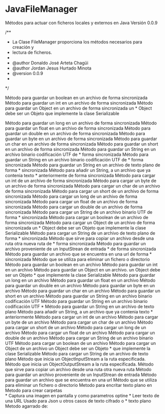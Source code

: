 # JavaFileManager
Métodos para actuar con ficheros locales y externos en Java  Versión 0.0.9

/**
 * La Clase FileManager proporciona los métodos necesarios para creación y
 * lectura de ficheros.
 *
 * @author Donaldo José Arteta Chagüi
 * @author Jordan Jesus Hurtado Minota
 * @version 0.0.9
 *
 */

Método para guardar un boolean en un archivo de forma sincronizada
Método para guardar un int en un archivo de forma sincronizada
Método para guardar un Object en un archivo de forma sincronizada un
    * Object debe ser un Objeto que implemente la clase Serializable

Método para guardar un long en un archivo de forma sincronizada
Método para guardar un float en un archivo de forma sincronizada
Método para guardar un double en un archivo de forma sincronizada
Método para guardar un byte en un archivo de forma sincronizada
Método para guardar un char en un archivo de forma sincronizada
Método para guardar un short en un archivo de forma sincronizada
Método para guardar un String en un archivo binario codificación UTF de
     * forma sincronizada
Método para guardar un String en un archivo binario codificación UTF de
     * forma sincronizada
Método para guardar un String en un archivo de texto plano de forma
     * sincronizada
Método para añadir un String, a un archivo que ya contenia texto
     * anteriormente de forma sincronizada
Método para cargar un int de un archivo de forma sincronizada
Método para cargar un byte de un archivo de forma sincronizada
Método para cargar un char de un archivo de forma sincronizada
Método para cargar un short de un archivo de forma sincronizada
Método para cargar un long de un archivo de forma sincronizada
Método para cargar un float de un archivo de forma sincronizada
Método para cargar un double de un archivo de forma sincronizada
Método para cargar un String de un archivo binario UTF de forma
     * sincronizada
Método para cargar un boolean de un archivo de forma sincronizada
Método para cargar un Object de un archivo de forma sincronizada un
     * Object debe ser un Objeto que implemente la clase Serializable
Método para cargar un String de un archivo de texto plano de forma
     * sincronizada
Método que sirve para copiar un archivo desde una ruta otra nueva ruta de
     * forma sincronizada
 Método para guardar un archivo proveniente de un InputStrean de entrada
     * de forma sincronizada
 Método para guardar un archivo que se encuentra en una url de forma
     * sincronizada
Método que se utiliza para eliminar un fichero o directorio
Método para guardar un boolean en un archivo
Método para guardar un int en un archivo
Método para guardar un Object en un archivo. un Object debe ser un Objeto
     * que implemente la clase Serializable
Método para guardar un long en un archivo
Método para guardar un float en un archivo
Método para guardar un double en un archivo
Método para guardar un byte en un archivo
Método para guardar un char en un archivo
Método para guardar un short en un archivo
Método para guardar un String en un archivo binario codificación UTF
Método para guardar un String en un archivo binario codificación UTF
     *
Método para guardar un String en un archivo de texto plano
Método para añadir un String, a un archivo que ya contenia texto
     * anteriormente
Método para cargar un int de un archivo
Método para cargar un byte de un archivo
Método para cargar un char de un archivo
Método para cargar un short de un archivo
Método para cargar un long de un archivo
Método para cargar un float de un archivo
Método para cargar un double de un archivo
Método para cargar un String de un archivo binario UTF
Método para cargar un boolean de un archivo
Método para cargar un Object de un archivo un Object debe ser un Objeto
     * que implemente la clase Serializable
Método para cargar un String de un archivo de texto plano
Método que inicia un ObjectInputStream a la ruta especificada.
Método que inicia un ObjectOutputStream a la ruta especificada.
Método que sirve para copiar un archivo desde una ruta otra nueva ruta
Método para guardar un archivo proveniente de un InputStrean de entrada
Método para guardar un archivo que se encuentra en una url
Método que se utiliza para eliminar un fichero o directorio
Metodo para encritar texto plano en 
Metodo para crear carpetas  
     * Captura una imagen en pantalla y como parametros optine
     * Leer texto de una URL Usado para Json u otros casos de texto cifrado o
     * texto plano Metodo agarrado de:
